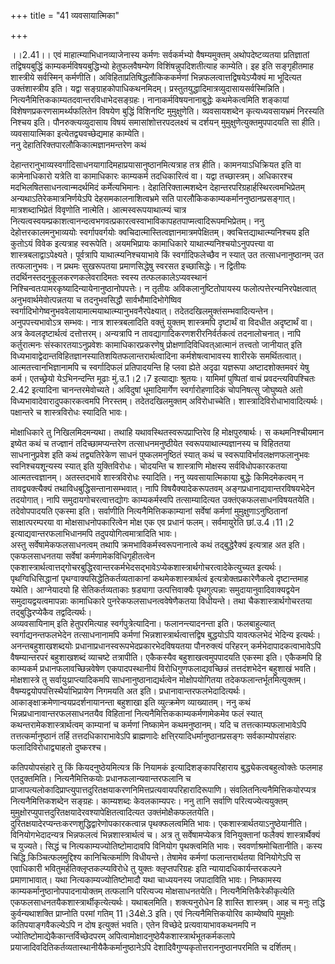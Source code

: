 +++
title = "41 व्यवसायात्मिका"

+++
  
  
।।2.41।। एवं माहात्म्याभिधानव्याजेनास्य कर्मणः सर्वकर्मभ्यो वैषम्यमुक्तम्
अथोपदेष्टव्यतया प्रतिज्ञातां तद्विषयबुद्धिं काम्यकर्मविषयबुद्धिभ्यो
हेतुफलवैषम्येण विशिंषन्नुपदिशतीत्याह काम्येति। इह इति सङ्गृहीतमाह
शास्त्रीये सर्वस्मिन् कर्मणीति। अविहिताप्रतिषिद्धलौकिककर्मणां
भिन्नफलत्वात्तद्विषयेऽप्यैक्यं मा भूदित्यत उक्तंशास्त्रीय इति। यद्वा
सङ्ग्राहकोपाधिकथनमिदम्। प्रस्तुतयुद्धादिमात्रव्युदासायसर्वस्मिन्निति।
नित्यनैमित्तिककाम्यतदवान्तरविधाभेदसङ्ग्रहः। नानाकर्मविषयनानाबुद्धेः
कथमेकत्वमिति शङ्कायां विशेषणप्रकरणसामर्थ्यफलितेन विषयेण बुद्धिं
विशिनष्टि मुमुक्षुणेति। व्यवसायशब्देन कृत्यध्यवसायभ्रमं निरस्यति निश्चय
इति। पौनरुक्त्यव्युदासाय विषयं समासांशोत्तरपदलक्ष्यं च दर्शयन्
मुमुक्षुणेत्युक्तमुपपादयति सा हीति। व्यवसायात्मिका इत्येतद्व्यवच्छेद्यमाह
काम्येति।  
ननु देहातिरिक्तपारलौकिकात्मज्ञानमन्तरेण कथं  
  
देहान्तरानुभाव्यस्वर्गादिसाधनयागादिमहाप्रयासानुष्ठानमित्यत्राह तत्र
हीति। कामनयाऽधिक्रियत इति वा कामेनाधिकारो यत्रेति वा कामाधिकारः
काम्यकर्म तदधिकारित्वं वा। यद्वा तच्छास्त्रम्। अधिकारश्च
मदभिलषितसाधनत्वान्मदर्थमिदं कर्मेत्यभिमानः। देहातिरिक्तात्मशब्देन
देहान्तरपरिग्रहार्हस्थिरत्वमभिप्रेतम् अन्यथाऽतिरेकमात्रनिर्णयेऽपि
देहसमकालनाशित्वभ्रमे सति पारलौकिककाम्यकर्माननुष्ठानप्रसङ्गात्।
मात्रशब्दाभिप्रेतं विवृणोति नात्मेति। आत्मस्वरूपयाथात्म्यं चात्र
नित्यत्वस्वयम्प्रकाशत्वानन्दत्वभगवत्प्रकारत्वस्वाभाविकापहतपाप्मत्वादिरूपमभिप्रेतम्।
ननु देहोत्तरकालमनुभाव्ययोः स्वर्गापवर्गयोः
क्वचिदात्मास्तित्वज्ञानमात्रमपेक्षितम्। क्वचित्तद्याथात्म्यनिश्चय इति
कुतोऽयं विवेक इत्यत्राह स्वरूपेति। अयमभिप्रायः कामाधिकारे
याथात्म्यनिश्चयोऽनुपपत्त्या वा शास्त्रबलाद्वाऽपेक्ष्यते। पूर्वत्रापि
याथात्म्यनिश्चयाभावे किं स्वर्गादिफलेच्छैव न स्यात् उत तत्साधनानुष्ठानम्
उत तत्फलानुभवः। न प्रथमः सुखरूपतया प्रमाणसिद्धेषु स्वरसत इच्छासिद्धेः। न
द्वितीयः तदर्थिनस्तदनुकूलकरणकलेवरादिमतः स्वस्य तत्फलकालेऽप्यवस्थानं
निश्चिन्वतःपामरकृष्यादिन्यायेनानुष्ठानोपपत्तेः। न तृतीयः
अविकलानुष्टितोपायस्य फलोत्पत्तेरन्यनिरपेक्षत्वात् अनुभवार्थमेवोत्पन्नतया
च तदनुभवसिद्धौ सार्वभौमादिभोगेष्विव
स्वर्गादिभोगेष्वनुभववेलायामात्मयाथात्म्यानुभवनैरपेक्ष्यात्।
तदेतदखिलमुक्तंसम्भवादित्यन्तेन। अनुपपत्त्यभावोऽत्र सम्भवः। नात्र
शास्त्रबलादिति वक्तुं युक्तम् शास्त्रमपि दृष्टार्थं वा विदधीत
अदृष्टार्थं वा। अत्र केवलदृष्टार्थत्वं दत्तोत्तरम्। अन्यत्रापि न
तावद्यागादिकरणशरीरनिर्वर्तकत्वं तदनालोचनात्। नापि कर्तुरात्मनः
संस्कारतयाऽनुप्रवेशः कामाधिकारप्रकरणेषु प्रोक्षणादिविधिवत्आत्मानं
तत्त्वतो जानीयात् इति
विध्यभावाद्वेदान्तविहितज्ञानस्यातिशयितफलान्तरार्थत्वादिना
कर्मशेषत्वाभावस्य शारीरके समर्थितत्वात्। आत्मतत्त्वानभिज्ञानामपि च
स्वर्गादिफलं प्रतिपादयन्ति हि प्लवा ह्येते अदृढा यज्ञरूपा
अष्टादशोक्तमवरं येषु कर्म। एतच्छ्रेयो येऽभिनन्दन्ति मूढाः मुं.उ.1।2।7
इत्याद्याः श्रुतयः। यामिमां पुष्पितां वाचं प्रवदन्त्यविपश्चितः  
  2.42 इत्यादिना चानन्तरमेवोच्यते। अविदुषां धूमादिमार्गेण स्वर्गारोहणादिकं
चोपनिषत्सु जोघुष्यते अतो विध्यभावादेवारादुपकारकत्वमपि निरस्तम्।
तदेतदखिलमुक्तम् अविरोधाच्चेति। शास्त्रादिविरोधाभावादित्यर्थः। पक्षान्तरे
च शास्त्रविरोधः स्यादिति भावः।  
  
  
मोक्षाधिकारे तु निखिलमिदमन्यथा। तथाहि यथावस्थितस्वरूपप्राप्तिरेव हि
मोक्षपुरुषार्थः। स कथमनिश्चीयमान इष्येत कथं च तज्ज्ञानं
तदिच्छामप्यन्तरेण तत्साधनमनुष्ठीयेत स्वरूपयाथात्म्यज्ञानस्य च विहिततया
साधनानुप्रवेश इति कथं तद्व्यतिरेकेण साधनं पुष्कलमनुष्ठितं स्यात् कथं च
स्वरूपाविर्भावलक्षणफलानुभवः स्वनिश्चयशून्यस्य स्यात् इति युक्तिविरोधः।
चोदयन्ति च शास्त्राणि मोक्षस्य सर्वविधोपकारकतया आत्मतत्त्वज्ञानम्।
अतस्तदभावे शास्त्रविरोधः स्यादिति। ननु व्यवसायात्मिकाया बुद्धेः
किमिदमेकत्वम् न तावद्व्यक्त्यैक्यं तथाविधबुद्धिसन्तानासम्भवात्। नापि
विषयैक्यादेकरूपतवम् अङ्गप्रधानाद्यवान्तरविषयभेदेन तदयोगात्। नापि
समुदायगोचरत्वात्तद्योगः काम्यकर्मस्वपि तत्साम्यादित्यत
उक्तंएकफलसाधनविषयतयेति। तदेवोपपादयति एकस्मा इति। सर्वाणीति
नित्यनैमित्तिककाम्यानां सर्वेषां कर्मणां मुमुक्षुणाऽनुष्ठितानां
साक्षात्परम्परया वा मोक्षसाधनोपकारित्वेन मोक्ष एक एव प्रधानं फलम्।
सर्वमायुरेति छां.उ.4।11।2 इत्याद्यवान्तरफलाभिधानमपि
तदुपयोगित्वमात्रादिति भावः।  
अस्तु सर्वेषामेकफलसाधनत्वम् तथापि क्रमभाविकर्मस्वरूपनानात्वे कथं
तद्बुद्धेरैक्यं इत्यत्राह अत इति। एकफलसाधनतया सर्वेषां
कर्मणामेकविधिगृहीतत्वेन
एकशास्त्रार्थत्वात्तद्गोचरबुद्धिरवान्तरकर्मभेदसद्भावेऽप्येकशास्त्रार्थगोचरत्वादेकेत्युच्यत
इत्यर्थः। पृथग्विधिसिद्धानां पृथग्वाक्यसिद्धेतिकर्तव्यताकानां
कथमेकशास्त्रार्थत्वं इत्यत्रोक्तप्रकारेणैकत्वे दृष्टान्तमाह यथेति।
आग्नेयादयो हि सेतिकर्तव्यताकाः ष़ड्यागा उत्पत्तिवाक्यैः पृथगुत्पन्नाः
समुदायानुवादिवाक्यद्वयेन समुदायद्वयत्वमापन्नाः कामाधिकारे
पुनरेकफलसाधनत्ववेषेणैकतया विधीयन्ते। तथा चैकशास्त्रार्थगोचरतया
तद्बुद्धिरप्येकैव तद्वदित्यर्थः।  
अव्यवसायिनाम् इति हेतुपरमित्याह स्वर्गपुत्रेत्यादिना। फलानन्त्यादनन्ता
इति। फलबाहुल्यात् स्वर्गाद्यनन्तफलभेदेन तत्साधनानामपि कर्मणां
भिन्नशास्त्रार्थत्वात्तद्विष बुद्धयोऽपि यावत्फलभेदं भेदिन्य इत्यर्थः।
अनन्तबहुशाखशब्दयोः प्रधानाप्रधानस्वरूपभेदप्रकारभेदविषयतया पौनरुक्त्यं
परिहरन् कर्मभेदापादकत्वाभावेऽपि वैषम्यान्तरपरं बहुशाखशब्दं व्याचष्टे
तत्रापीति। एकैकस्यैव बहुशाखत्वमुपपादयति एकस्मा इति। एकैकमपि हि काम्यकर्म
प्रधानफलावच्छिन्नवेषेण एकपादपस्थानीयं विरोधिगुणफलाद्यवच्छिन्नं
तत्तदंशभेदेन बहुशाखं भवति। मोक्षशास्त्रे तु सर्वायुःप्राप्त्यादिकमपि
साधनानुष्ठानाद्यर्थत्वेन मोक्षोपयोगितया तदेकफलान्तर्भूतमित्युक्तम्।  
वैषम्यद्वयोपपत्तिस्थैर्याभिप्रायेण निगमयति अत इति।
प्रधानावान्तरफलभेदादित्यर्थः। आकाङ्क्षाक्रमेणान्वयप्रदर्शनायानन्ता
बहुशाखा इति व्युत्क्रमेण व्याख्यातम्। ननु कथं
भिन्नप्रधानावान्तरफलसाधनतयैव विहितानां नित्यनैमित्तिककाम्यकर्मणामेकमेव
फलं स्यात् कथन्तरामेकशास्त्रार्थत्वम् काम्यानां च कर्मणां निष्कामेन
कथमनुष्ठानम्। यदि च तत्तत्काम्यफलाभावेऽपि तत्तत्कर्मानुष्ठानं तर्हि
तत्तदधिकाराभावेऽपि ब्राह्मणादेः क्षत्ति्रयादिधर्मानुष्ठानप्रसङ्गः
सर्वकाम्योपसंहारः फलादिविरोधाद्व्याहतो दुष्करश्च।  
  
  
कतिपयोपसंहारे तु किं कियदनुष्ठेयमित्यत्र किं नियामकं
इत्यादिशङ्कापरिहाराय बुद्ध्येकत्वबहुत्वोक्तेः फलमाह एतदुक्तमिति।
नित्यनैमित्तिकयोः प्रधानफलान्यवान्तरफलानि च
प्राजापत्यलोकादिप्राप्त्युपात्तदुरितक्षयाकरणनिमित्तप्रत्यवायपरिहारादिरूपाणि।
संवलितनित्यनैमित्तिकयोरप्यत्र नित्यनैमित्तिकशब्देन सङ्ग्रहः। काम्यशब्दः
केवलकाम्यपरः। ननु तानि सर्वाणि परित्यज्येत्ययुक्तम्
मुमुक्षोरप्युपात्तदुरितक्षयादेरवश्यापेक्षितत्वादित्यत
उक्तंमोक्षैकफलतयेति। दुरितक्षयादेरप्यन्तःकरणशुद्धिद्वारेणोपकारकत्वान्न
पृथक्फलत्वमिति भावः। एकशास्त्रार्थतयाऽनुष्ठेयानीति। विनियोगभेदादन्यत्र
भिन्नफलत्वं भिन्नशास्त्रार्थत्वं च। अत्र तु सर्वेषामप्येकत्र
विनियुक्तानां फलैक्यं शास्त्रार्थैक्यं च युज्यते। सिद्धं च
नित्यकाम्यज्योतिष्टोमादावपि विनियोग पृथक्त्वमिति
भावः। स्ववर्णाश्रमोचितानीति। कस्य चिद्धि कि़ञ्चित्फलमुद्दिश्य
कानिचित्कर्माणि विधीयन्ते। तेषामेव कर्मणां फलान्तरार्थतया विनियोगेऽपि स
एवाधिकारी भवितुमर्हतिक्लृप्तकल्प्यविरोधे तु युक्तः क्लृप्तपरिग्रहः इति
न्यायादधिकार्यन्तरकल्पने प्रमाणाभावात्। यथा नित्यकाम्यज्योतिष्टोमादौ यथा
चाध्ययनस्य जपादाविति भावः। निष्कामस्य काम्यकर्मानुष्ठानोपपादनायोक्तम्
तत्फलानि परित्यज्य मोक्षसाधनतयेति। नित्यनैमित्तिकैरेकीकृत्येति
एकफलसाधनतयैकशास्त्रार्थीकृत्येत्यर्थः। यथाबलमिति। शक्त्यनुरोधेन हि शास्ति
शास्त्रम्। आह च मनुः तद्धि कुर्वन्यथाशक्ति प्राप्नोति परमां गतिम्
11।34क्षे.3 इति। एवं नित्यनैमित्तिकयोरिव काम्येष्वपि मुमुक्षोः
कतिपयाङ्गवैकल्येऽपि न दोष इत्युक्तं भवति। एतेन विच्छेदे
प्रत्यवायाभावकथनमपि न ज्योतिष्टोमाद्येकैकान्तर्विच्छेदपरम्
अपित्वामोक्षादनुष्ठेयैकशास्त्रार्थभूतकर्मकलापे
प्रयाजादिवदितिकर्तव्यतास्थानीयैकैकर्मानुष्ठानेऽपि
देशादिवैगुण्यकृतोत्तराननुष्ठानपरमिति च दर्शितम्।  

